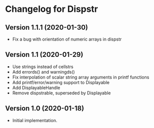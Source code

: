 Changelog for Dispstr
======================

Version 1.1.1 (2020-01-30)
--------------------------

* Fix a bug with orientation of numeric arrays in dispstr

Version 1.1 (2020-01-29)
------------------------

* Use strings instead of cellstrs
* Add errords() and warningds()
* Fix interpolation of scalar string array arguments in printf functions
* Add printf/error/warning support to Displayable
* Add DisplayableHandle
* Remove dispstrable, superseded by Displayable

Version 1.0 (2020-01-18)
----------------------

* Initial implementation.

